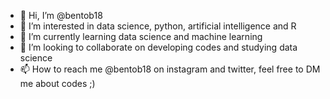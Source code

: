 - 👋 Hi, I’m @bentob18
- 👀 I’m interested in data science, python, artificial intelligence and R
- 🌱 I’m currently learning data science and machine learning
- 💞️ I’m looking to collaborate on developing codes and studying data science
- 📫 How to reach me @bentob18 on instagram and twitter, feel free to DM me about codes ;)

<!---
bentob18/bentob18 is a ✨ special ✨ repository because its `README.md` (this file) appears on your GitHub profile.
You can click the Preview link to take a look at your changes.
--->
